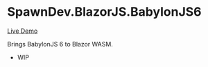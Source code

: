 # SpawnDev.BlazorJS.BabylonJS6

[Live Demo](https://lostbeard.github.io/SpawnDev.BlazorJS.BabylonJS6/)

Brings BabylonJS 6 to Blazor WASM. 

- WIP
